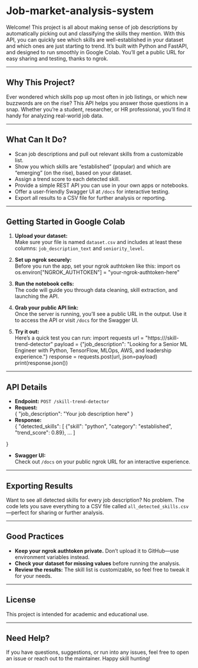 # Job-market-analysis-system

Welcome! This project is all about making sense of job descriptions by automatically picking out and classifying the skills they mention. With this API, you can quickly see which skills are well-established in your dataset and which ones are just starting to trend. It’s built with Python and FastAPI, and designed to run smoothly in Google Colab. You’ll get a public URL for easy sharing and testing, thanks to ngrok.

---

## Why This Project?

Ever wondered which skills pop up most often in job listings, or which new buzzwords are on the rise? This API helps you answer those questions in a snap. Whether you’re a student, researcher, or HR professional, you’ll find it handy for analyzing real-world job data.

---

## What Can It Do?

- Scan job descriptions and pull out relevant skills from a customizable list.
- Show you which skills are “established” (popular) and which are “emerging” (on the rise), based on your dataset.
- Assign a trend score to each detected skill.
- Provide a simple REST API you can use in your own apps or notebooks.
- Offer a user-friendly Swagger UI at `/docs` for interactive testing.
- Export all results to a CSV file for further analysis or reporting.

---

## Getting Started in Google Colab

1. **Upload your dataset:**  
   Make sure your file is named `dataset.csv` and includes at least these columns: `job_description_text` and `seniority_level`.

2. **Set up ngrok securely:**  
   Before you run the app, set your ngrok authtoken like this:
   import os
os.environ["NGROK_AUTHTOKEN"] = "your-ngrok-authtoken-here"

3. **Run the notebook cells:**  
The code will guide you through data cleaning, skill extraction, and launching the API.

4. **Grab your public API link:**  
Once the server is running, you’ll see a public URL in the output. Use it to access the API or visit `/docs` for the Swagger UI.

5. **Try it out:**  
Here’s a quick test you can run:
import requests
url = "https://<your-ngrok-url>/skill-trend-detector"
payload = {"job_description": "Looking for a Senior ML Engineer with Python, TensorFlow, MLOps, AWS, and leadership experience."}
response = requests.post(url, json=payload)
print(response.json())

---

## API Details

- **Endpoint:** `POST /skill-trend-detector`
- **Request:**  
{
"job_description": "Your job description here"
}
- **Response:**  
{
"detected_skills": [
{"skill": "python", "category": "established", "trend_score": 0.89},
...
]

} 
- **Swagger UI:**  
Check out `/docs` on your public ngrok URL for an interactive experience.

---

## Exporting Results

Want to see all detected skills for every job description? No problem. The code lets you save everything to a CSV file called `all_detected_skills.csv`—perfect for sharing or further analysis.

---

## Good Practices

- **Keep your ngrok authtoken private.** Don’t upload it to GitHub—use environment variables instead.
- **Check your dataset for missing values** before running the analysis.
- **Review the results:** The skill list is customizable, so feel free to tweak it for your needs.

---

## License

This project is intended for academic and educational use.

---

## Need Help?

If you have questions, suggestions, or run into any issues, feel free to open an issue or reach out to the maintainer. Happy skill hunting!
 
